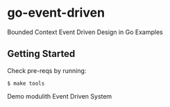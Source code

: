 # go-event-driven
Bounded Context Event Driven Design in Go Examples

## Getting Started

Check pre-reqs by running:

```
$ make tools
```

Demo modulith Event Driven System

